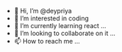 - 👋 Hi, I’m @deypriya
- 👀 I’m interested in coding
- 🌱 I’m currently learning react ...
- 💞️ I’m looking to collaborate on it ...
- 📫 How to reach me ...

<!---
deypriya/deypriya is a ✨ special ✨ repository because its `README.md` (this file) appears on your GitHub profile.
You can click the Preview link to take a look at your changes.
--->
